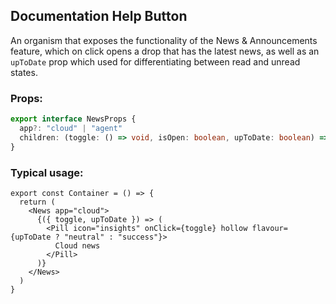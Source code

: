 ## Documentation Help Button

An organism that exposes the functionality of the News & Announcements feature, which on click opens a drop that has the latest news, as well as an `upToDate` prop which used for differentiating between read and unread states.

### Props:

```typescript
export interface NewsProps {
  app?: "cloud" | "agent"
  children: (toggle: () => void, isOpen: boolean, upToDate: boolean) => ReactNode
}
```

### Typical usage:

```JSX
export const Container = () => {
  return (
    <News app="cloud">
      {({ toggle, upToDate }) => (
        <Pill icon="insights" onClick={toggle} hollow flavour={upToDate ? "neutral" : "success"}>
          Cloud news
        </Pill>
      )}
    </News>
  )
}
```
